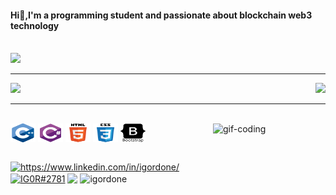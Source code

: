 <h4>Hi👋,I'm a programming student and passionate about blockchain web3 technology</h4>
<br>
 
<img src="https://img.shields.io/static/v1?label=Overview&message=Igor Done&color=f8efd4&style=for-the-badge&logo=GitHub">
<br>
<hr>

<div>
    <img height="180em" src="https://github-readme-stats.vercel.app/api/top-langs/?username=igordone&theme=transparent_border=false&include_all_commits=true&count_private=true&layout=compact&title_color=783c00&text_color=af552e&icon_color=783c00&bg_color=f8efd4"/>  
 
 <img align='right' src="https://github-readme-stats.vercel.app/api?username=igordone&show_icons=true&title_color=783c00&text_color=af552e&icon_color=783c00&bg_color=f8efd4&cache_seconds=2300">
</div>

<hr>

<div style="display: inline_block"><br>
  <img align="center" alt="Igor-C++" height="30" width="40" src="https://raw.githubusercontent.com/devicons/devicon/master/icons/cplusplus/cplusplus-original.svg">
  <img align="center" alt="Igor-C#" height="30" width="40" src="https://raw.githubusercontent.com/devicons/devicon/master/icons/csharp/csharp-original.svg">
  <img align="center" alt="Igor-Html5" height="30" width="40" src="https://raw.githubusercontent.com/devicons/devicon/master/icons/html5/html5-original-wordmark.svg">
  <img align="center" alt="Igor-Css3" height="30" width="40" src="https://raw.githubusercontent.com/devicons/devicon/master/icons/css3/css3-original-wordmark.svg">
  <img align="center" alt="Igor-Bootstrap" height="30" width="40" src="https://raw.githubusercontent.com/devicons/devicon/master/icons/bootstrap/bootstrap-plain-wordmark.svg">
  <img align="right" width="180" height="150" alt="gif-coding" src="https://media1.giphy.com/media/xUA7bdpLxQhsSQdyog/giphy.gif?cid=790b7611becd1329bdc88b5090cda6a3c7a48e203ae594e6&rid=giphy.gif&ct=g">
</div>

  ##

<div>
  <a href="https://linkedin.com/in/https://www.linkedin.com/in/igordone/" target="_blank"><img align="center" src="https://img.shields.io/badge/LinkedIn-0077B5?style=for-the-badge&logo=linkedin&logoColor=white" alt="https://www.linkedin.com/in/igordone/"/></a>
  <a href="https://discord.gg/IG0R#2781" target="_blank"><img align="center" src="https://img.shields.io/badge/Discord-7289DA?style=for-the-badge&logo=discord&logoColor=white" alt="IG0R#2781"/></a>
  <a href="mailto:contato@igor.done15"><img align="center" src="https://img.shields.io/badge/Gmail-D14836?style=for-the-badge&logo=gmail&logoColor=white" target="_blank"/></a>
  <img align="center" src="https://komarev.com/ghpvc/?username=igordone&label=Profile%20views&color=0e75b6&style=flat" alt="igordone"/>
</div>

